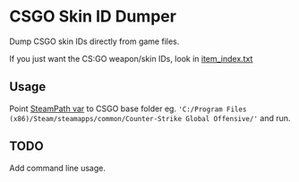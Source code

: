 # CSGO Skin ID Dumper
Dump CSGO skin IDs directly from game files.

If you just want the CS:GO weapon/skin IDs, look in [item_index.txt](https://github.com/adamb70/CSGO-skin-ID-dumper/blob/master/item_index.txt)

## Usage
Point [SteamPath var](https://github.com/adamb70/CSGO-skin-ID-dumper/blob/master/skin_id_getter.py#L7) to CSGO base folder eg. `'C:/Program Files (x86)/Steam/steamapps/common/Counter-Strike Global Offensive/'` and run.

## TODO
Add command line usage.
